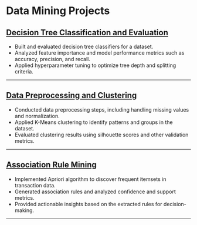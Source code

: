 # Data Mining Projects

## [Decision Tree Classification and Evaluation](./Decision%20Tree%20Classification%20and%20Evaluation.html)
- Built and evaluated decision tree classifiers for a dataset.
- Analyzed feature importance and model performance metrics such as accuracy, precision, and recall.
- Applied hyperparameter tuning to optimize tree depth and splitting criteria.

---

## [Data Preprocessing and Clustering](./A5_Silverstein_Scott.html)
- Conducted data preprocessing steps, including handling missing values and normalization.
- Applied K-Means clustering to identify patterns and groups in the dataset.
- Evaluated clustering results using silhouette scores and other validation metrics.

---

## [Association Rule Mining](./a6_silverstein_scott.html)
- Implemented Apriori algorithm to discover frequent itemsets in transaction data.
- Generated association rules and analyzed confidence and support metrics.
- Provided actionable insights based on the extracted rules for decision-making.

---
